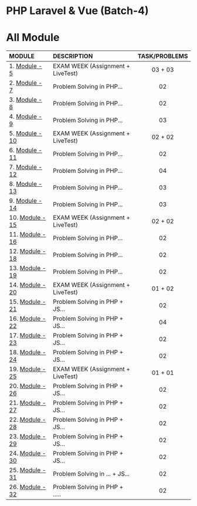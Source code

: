 # PHP Laravel & Vue (Batch-4)

# All Module

| MODULE                       | DESCRIPTION                       | TASK/PROBLEMS |
| :--------------------------- | :-------------------------------- | :-----------: |
| 1. [Module - 5](module-5)    | EXAM WEEK (Assignment + LiveTest) |    03 + 03    |
| 2. [Module - 7](module-7)    | Problem Solving in PHP...         |      02       |
| 3. [Module - 8](module-8)    | Problem Solving in PHP...         |      02       |
| 4. [Module - 9](module-9)    | Problem Solving in PHP...         |      03       |
| 5. [Module - 10](module-10)  | EXAM WEEK (Assignment + LiveTest) |    02 + 02    |
| 6. [Module - 11](module-11)  | Problem Solving in PHP...         |      02       |
| 7. [Module - 12](module-12)  | Problem Solving in PHP...         |      04       |
| 8. [Module - 13](module-13)  | Problem Solving in PHP...         |      03       |
| 9. [Module - 14](module-14)  | Problem Solving in PHP...         |      03       |
| 10. [Module - 15](module-15) | EXAM WEEK (Assignment + LiveTest) |    02 + 02    |
| 11. [Module - 16](module-16) | Problem Solving in PHP...         |      02       |
| 12. [Module - 18](module-18) | Problem Solving in PHP...         |      02       |
| 13. [Module - 19](module-19) | Problem Solving in PHP...         |      02       |
| 14. [Module - 20](module-20) | EXAM WEEK (Assignment + LiveTest) |    01 + 02    |
| 15. [Module - 21](module-21) | Problem Solving in PHP + JS...    |      02       |
| 16. [Module - 22](module-22) | Problem Solving in PHP + JS...    |      04       |
| 17. [Module - 23](module-23) | Problem Solving in PHP + JS...    |      02       |
| 18. [Module - 24](module-24) | Problem Solving in PHP + JS...    |      02       |
| 19. [Module - 25](module-25) | EXAM WEEK (Assignment + LiveTest) |    01 + 01    |
| 20. [Module - 26](module-26) | Problem Solving in PHP + JS...    |      02       |
| 21. [Module - 27](module-27) | Problem Solving in PHP + JS...    |      02       |
| 22. [Module - 28](module-28) | Problem Solving in PHP + JS...    |      02       |
| 23. [Module - 29](module-29) | Problem Solving in PHP + JS...    |      02       |
| 24. [Module - 30](module-30) | Problem Solving in PHP + JS...    |      02       |
| 25. [Module - 31](module-31) | Problem Solving in ... + JS...    |      02       |
| 26. [Module - 32](module-32) | Problem Solving in PHP + .....    |      02       |
